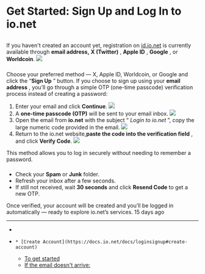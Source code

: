 # Get Started: Sign Up and Log In to io.net
## [](https://docs.io.net/docs/loginsignup#create-account)
If you haven't created an account yet, registration on [id.io.net](https://id.io.net) is currently available through **email address,** **X (Twitter)** , **Apple ID** , **Google** , or **Worldcoin**.
![](https://files.readme.io/bb5ad37a3a833e1124dbf73814beceacb730e448e5adf2165f7b32282d447a09-account1.jpg)
### [](https://docs.io.net/docs/loginsignup#to-get-started)
Choose your preferred method — X, Apple ID, Worldcoin, or Google and click the “**Sign Up** ” button. 
If you choose to sign up using your **email address** , you’ll go through a simple OTP (one-time passcode) verification process instead of creating a password:
  1. Enter your email and click **Continue**.
![](https://files.readme.io/f34cbc774ebbf696c920a8ffaefc4efb617a3bd20ddd57428c15708714e4f930-account2.jpg)
  2. A **one-time passcode (OTP)** will be sent to your email inbox.
![](https://files.readme.io/07e0749a510b1c0579eb3b46ce0c4442245179ba0caa41add22f18a38598b4b2-account3.jpg)
  3. Open the email from **io.net** with the subject “ _Login to io.net_ ”, copy the large numeric code provided in the email.
![](https://files.readme.io/dd6ffa9ce71638864a25bea9714e27ab8c3c0b0b003e92d777e4d122877b2153-account4.jpg)
  4. Return to the io.net website,**paste the code into the verification field** , and click **Verify Code**.
![](https://files.readme.io/1d960cf46311c3a9d18463f31b4060d32f3d69addf66fb48711f77e4396d014d-account5.jpg)


This method allows you to log in securely without needing to remember a password.
### [](https://docs.io.net/docs/loginsignup#if-the-email-doesnt-arrive)
  * Check your **Spam** or **Junk** folder.
  * Refresh your inbox after a few seconds.
  * If still not received, wait **30 seconds** and click **Resend Code** to get a new OTP.


Once verified, your account will be created and you’ll be logged in automatically — ready to explore io.net’s services.
15 days ago
* * *
  * [](https://docs.io.net/docs/loginsignup)
  *     * [Create Account](https://docs.io.net/docs/loginsignup#create-account)
      * [To get started](https://docs.io.net/docs/loginsignup#to-get-started)
      * [If the email doesn't arrive:](https://docs.io.net/docs/loginsignup#if-the-email-doesnt-arrive)


